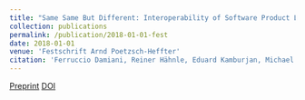 ```yaml
---
title: "Same Same But Different: Interoperability of Software Product Line Variants"
collection: publications
permalink: /publication/2018-01-01-fest
date: 2018-01-01
venue: 'Festschrift Arnd Poetzsch-Heffter'
citation: 'Ferruccio Damiani, Reiner Hähnle, Eduard Kamburjan, Michael Lienhardt. (2018). <b>Festschrift Arnd Poetzsch-Heffter</b>. Springer'
---
```


[Preprint](/files/fest1.pdf)
[DOI](https://doi.org/10.1007/978-3-319-98047-8_7)

